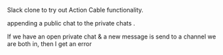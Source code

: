 Slack clone to try out Action Cable functionality.


appending a public chat to the private chats .


If we have an open private chat & a new message is send to a channel we are both in, then I get an error
